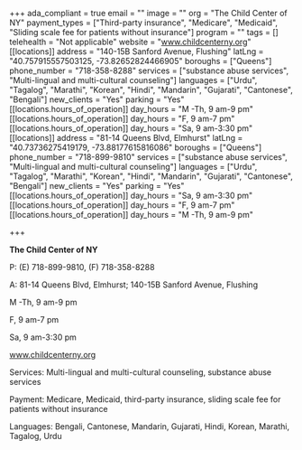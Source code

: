 +++
ada_compliant = true
email = ""
image = ""
org = "The Child Center of NY"
payment_types = ["Third-party insurance", "Medicare", "Medicaid", "Sliding scale fee for patients without insurance"]
program = ""
tags = []
telehealth = "Not applicable"
website = "www.childcenterny.org"
[[locations]]
address = "140-15B Sanford Avenue, Flushing"
latLng = "40.757915557503125, -73.82652824466905"
boroughs = ["Queens"]
phone_number = "718-358-8288"
services = ["substance abuse services", "Multi-lingual and multi-cultural counseling"]
languages = ["Urdu", "Tagalog", "Marathi", "Korean", "Hindi", "Mandarin", "Gujarati", "Cantonese", "Bengali"]
new_clients = "Yes"
parking = "Yes"
[[locations.hours_of_operation]]
day_hours = "M -Th, 9 am-9 pm"
[[locations.hours_of_operation]]
day_hours = "F, 9 am-7 pm"
[[locations.hours_of_operation]]
day_hours = "Sa, 9 am-3:30 pm"
[[locations]]
address = "81-14 Queens Blvd, Elmhurst"
latLng = "40.73736275419179, -73.88177615816086"
boroughs = ["Queens"]
phone_number = "718-899-9810"
services = ["substance abuse services", "Multi-lingual and multi-cultural counseling"]
languages = ["Urdu", "Tagalog", "Marathi", "Korean", "Hindi", "Mandarin", "Gujarati", "Cantonese", "Bengali"]
new_clients = "Yes"
parking = "Yes"
[[locations.hours_of_operation]]
day_hours = "Sa, 9 am-3:30 pm"
[[locations.hours_of_operation]]
day_hours = "F, 9 am-7 pm"
[[locations.hours_of_operation]]
day_hours = "M -Th, 9 am-9 pm"

+++

**The Child Center of NY**

P: (E) 718-899-9810, (F) 718-358-8288

A: 81-14 Queens Blvd, Elmhurst; 140-15B Sanford Avenue, Flushing

M -Th, 9 am-9 pm

F, 9 am-7 pm

Sa, 9 am-3:30 pm

www.childcenterny.org

Services: Multi-lingual and multi-cultural counseling, substance abuse services

Payment: Medicare, Medicaid, third-party insurance, sliding scale fee for patients without insurance

Languages: Bengali, Cantonese, Mandarin, Gujarati, Hindi, Korean, Marathi, Tagalog, Urdu

